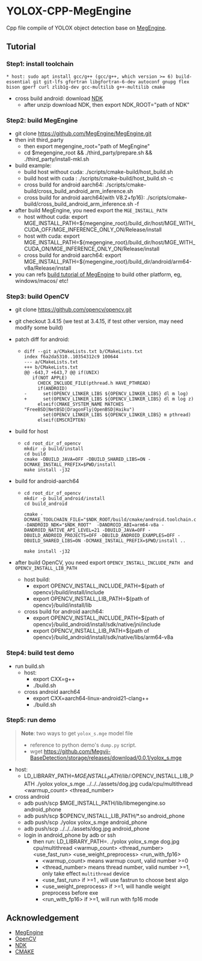 # YOLOX-CPP-MegEngine

Cpp file compile of YOLOX object detection base on [MegEngine](https://github.com/MegEngine/MegEngine).

## Tutorial

### Step1: install toolchain

	* host: sudo apt install gcc/g++ (gcc/g++, which version >= 6) build-essential git git-lfs gfortran libgfortran-6-dev autoconf gnupg flex bison gperf curl zlib1g-dev gcc-multilib g++-multilib cmake
 * cross build android: download [NDK](https://developer.android.com/ndk/downloads)
   	* after unzip download NDK, then export NDK_ROOT="path of NDK"

### Step2: build MegEngine

 * git clone https://github.com/MegEngine/MegEngine.git
 * then init third_party
    * then export megengine_root="path of MegEngine"
    * cd $megengine_root && ./third_party/prepare.sh && ./third_party/install-mkl.sh
 * build example:
    * build host without cuda:   ./scripts/cmake-build/host_build.sh
    * build host with cuda      :   ./scripts/cmake-build/host_build.sh -c
    * cross build for android aarch64: ./scripts/cmake-build/cross_build_android_arm_inference.sh
    * cross build for android aarch64(with V8.2+fp16): ./scripts/cmake-build/cross_build_android_arm_inference.sh -f
* after build MegEngine, you need export the `MGE_INSTALL_PATH`
  * host without cuda: export MGE_INSTALL_PATH=${megengine_root}/build_dir/host/MGE_WITH_CUDA_OFF/MGE_INFERENCE_ONLY_ON/Release/install
  * host with cuda: export MGE_INSTALL_PATH=${megengine_root}/build_dir/host/MGE_WITH_CUDA_ON/MGE_INFERENCE_ONLY_ON/Release/install
  * cross build for android aarch64: export MGE_INSTALL_PATH=${megengine_root}/build_dir/android/arm64-v8a/Release/install
* you can refs [build tutorial of MegEngine](https://github.com/MegEngine/MegEngine/blob/master/scripts/cmake-build/BUILD_README.md) to build other platform, eg, windows/macos/ etc!

### Step3: build OpenCV
* git clone https://github.com/opencv/opencv.git

* git checkout 3.4.15 (we test at 3.4.15, if test other version, may need modify some build)

* patch diff for android:

  * ```
    diff --git a/CMakeLists.txt b/CMakeLists.txt
    index f6a2da5310..10354312c9 100644
    --- a/CMakeLists.txt
    +++ b/CMakeLists.txt
    @@ -643,7 +643,7 @@ if(UNIX)
       if(NOT APPLE)
         CHECK_INCLUDE_FILE(pthread.h HAVE_PTHREAD)
         if(ANDROID)
    -      set(OPENCV_LINKER_LIBS ${OPENCV_LINKER_LIBS} dl m log)
    +      set(OPENCV_LINKER_LIBS ${OPENCV_LINKER_LIBS} dl m log z)
         elseif(CMAKE_SYSTEM_NAME MATCHES "FreeBSD|NetBSD|DragonFly|OpenBSD|Haiku")
           set(OPENCV_LINKER_LIBS ${OPENCV_LINKER_LIBS} m pthread)
         elseif(EMSCRIPTEN)
    
    ```

* build for host

  * ```
    cd root_dir_of_opencv
    mkdir -p build/install
    cd build
    cmake -DBUILD_JAVA=OFF -DBUILD_SHARED_LIBS=ON -DCMAKE_INSTALL_PREFIX=$PWD/install 
    make install -j32
    ```

* build for android-aarch64

  * ```
    cd root_dir_of_opencv
    mkdir -p build_android/install
    cd build_android
    
    cmake -DCMAKE_TOOLCHAIN_FILE="$NDK_ROOT/build/cmake/android.toolchain.cmake" -DANDROID_NDK="$NDK_ROOT"  -DANDROID_ABI=arm64-v8a -DANDROID_NATIVE_API_LEVEL=21 -DBUILD_JAVA=OFF -DBUILD_ANDROID_PROJECTS=OFF -DBUILD_ANDROID_EXAMPLES=OFF -DBUILD_SHARED_LIBS=ON -DCMAKE_INSTALL_PREFIX=$PWD/install ..
    
    make install -j32
    ```

* after build OpenCV, you need export  `OPENCV_INSTALL_INCLUDE_PATH ` and `OPENCV_INSTALL_LIB_PATH`

  * host build: 
    * export OPENCV_INSTALL_INCLUDE_PATH=${path of opencv}/build/install/include
    * export OPENCV_INSTALL_LIB_PATH=${path of opencv}/build/install/lib
  * cross build for android aarch64:
    * export OPENCV_INSTALL_INCLUDE_PATH=${path of opencv}/build_android/install/sdk/native/jni/include
    * export OPENCV_INSTALL_LIB_PATH=${path of opencv}/build_android/install/sdk/native/libs/arm64-v8a

###  Step4: build test demo

 * run build.sh
    * host:
       * export CXX=g++
       * ./build.sh
   * cross android aarch64
     *  export CXX=aarch64-linux-android21-clang++
     * ./build.sh

### Step5: run demo

> **Note**: two ways to get `yolox_s.mge` model file
>
> * reference to python demo's `dump.py` script.
> * wget https://github.com/Megvii-BaseDetection/storage/releases/download/0.0.1/yolox_s.mge

* host:
  * LD_LIBRARY_PATH=$MGE_INSTALL_PATH/lib/:$OPENCV_INSTALL_LIB_PATH ./yolox yolox_s.mge ../../../assets/dog.jpg cuda/cpu/multithread <warmup_count> <thread_number>
* cross android
  * adb push/scp $MGE_INSTALL_PATH/lib/libmegengine.so android_phone
  * adb push/scp $OPENCV_INSTALL_LIB_PATH/*.so android_phone
  * adb push/scp ./yolox yolox_s.mge android_phone
  * adb push/scp ../../../assets/dog.jpg android_phone
  * login in android_phone by adb or ssh
    * then run: LD_LIBRARY_PATH=. ./yolox yolox_s.mge dog.jpg cpu/multithread <warmup_count> <thread_number> <use_fast_run> <use_weight_preprocess>  <run_with_fp16>
      * <warmup_count> means warmup count, valid number >=0
      * <thread_number> means thread number, valid number >=1, only take effect `multithread` device
      * <use_fast_run> if >=1 , will use fastrun to choose best algo
      * <use_weight_preprocess> if >=1, will handle weight preprocess before exe
      * <run_with_fp16> if >=1, will run with fp16 mode

## Acknowledgement

* [MegEngine](https://github.com/MegEngine/MegEngine)
* [OpenCV](https://github.com/opencv/opencv)
* [NDK](https://developer.android.com/ndk)
* [CMAKE](https://cmake.org/)
